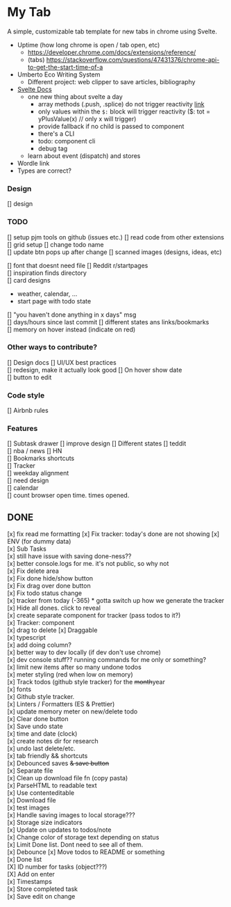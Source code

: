 # My Tab

A simple, customizable tab template for new tabs in chrome using Svelte.

- Uptime (how long chrome is open / tab open, etc)
  - https://developer.chrome.com/docs/extensions/reference/
  - (tabs) https://stackoverflow.com/questions/47431376/chrome-api-to-get-the-start-time-of-a
- Umberto Eco Writing System
  - Different project: web clipper to save articles, bibliography
- [Svelte Docs](https://svelte.dev/docs)
  - one new thing about svelte a day
    - array methods (.push, .splice) do not trigger reactivity [link](https://svelte.dev/tutorial/updating-arrays-and-objects)
    - only values within the `$:` block will trigger reactivity ($: tot = yPlusValue(x) // only x will trigger)
    - <slot> provide fallback if no child is passed to component
    - there's a CLI
    - todo: component cli
    - debug tag
  - learn about event (dispatch) and stores
- Wordle link
- Types are correct?

### Design

[] design

### TODO

[] setup pjm tools on github (issues etc.)
[] read code from other extensions
[] grid setup
[] change todo name  
 [] update btn pops up after change
[] scanned images (designs, ideas, etc)

[] font that doesnt need file
[] Reddit r/startpages  
 [] inspiration finds directory  
 [] card designs

- weather, calendar, ...
- start page with todo state

[] "you haven't done anything in x days" msg  
[] days/hours since last commit
[] different states ans links/bookmarks  
[] memory on hover instead (indicate on red)

### Other ways to contribute?

[] Design docs
[] UI/UX best practices  
[] redesign, make it actually look good
[] On hover show date  
[] button to edit

### Code style

[] Airbnb rules

### Features

[] Subtask drawer
[] improve design
[] Different states
[] teddit  
 [] nba / news
[] HN  
[] Bookmarks shortcuts  
[] Tracker  
[] weekday alignment  
 [] need design  
[] calendar  
[] count browser open time. times opened.

## DONE

[x] fix read me formatting
[x] Fix tracker: today's done are not showing
[x] ENV (for dummy data)  
[x] Sub Tasks  
[x] still have issue with saving done-ness??  
[x] better console.logs for me. it's not public, so why not  
[x] Fix delete area  
[x] Fix done hide/show button  
[x] Fix drag over done button  
[x] Fix todo status change  
[x] tracker from today (-365) \* gotta switch up how we generate the tracker  
[x] Hide all dones. click to reveal  
[x] create separate component for tracker (pass todos to it?)  
[x] Tracker: component  
[x] drag to delete
[x] Draggable  
[x] typescript  
[x] add doing column?  
[x] better way to dev locally (if dev don't use chrome)  
[x] dev console stuff?? running commands for me only or something?  
[x] limit new items after so many undone todos  
[x] meter styling (red when low on memory)  
[x] Track todos (github style tracker) for the ~~month~~year  
[x] fonts  
[x] Github style tracker.  
[x] Linters / Formatters (ES & Prettier)  
[x] update memory meter on new/delete todo  
[x] Clear done button  
[x] Save undo state  
[x] time and date (clock)  
[x] create notes dir for research  
[x] undo last delete/etc.  
[x] tab friendly && shortcuts  
[x] Debounced saves ~~& save button~~  
[x] Separate file  
[x] Clean up download file fn (copy pasta)  
[x] ParseHTML to readable text  
[x] Use contenteditable  
[x] Download file  
[x] test images  
[x] Handle saving images to local storage???  
[x] Storage size indicators  
[x] Update on updates to todos/note  
[x] Change color of storage text depending on status  
[x] Limit Done list. Dont need to see all of them.  
[x] Debounce
[x] Move todos to README or something  
[x] Done list  
[X] ID number for tasks (object???)  
[X] Add on enter  
[x] Timestamps  
[x] Store completed task  
[x] Save edit on change
